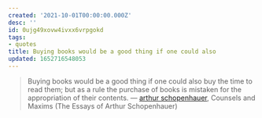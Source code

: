 ```yaml
---
created: '2021-10-01T00:00:00.000Z'
desc: ''
id: 0ujg49xovw4ivxx6vrpgokd
tags:
- quotes
title: Buying books would be a good thing if one could also
updated: 1652716548053
---
```

   
> Buying books would be a good thing if one could also buy the time to read them; but as a rule the purchase of books is mistaken for the appropriation of their contents. ― [arthur schopenhauer](../../resources/people/arthur%20schopenhauer.md), Counsels and Maxims (The Essays of Arthur Schopenhauer)